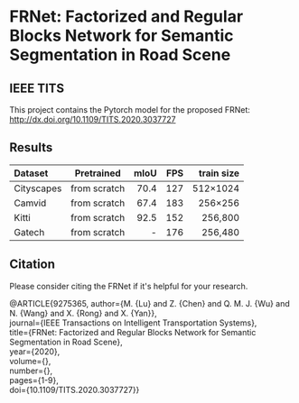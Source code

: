 # FRNet: Factorized and Regular Blocks Network for Semantic Segmentation in Road Scene  
## **IEEE TITS**  
This project contains the Pytorch model for the proposed FRNet: http://dx.doi.org/10.1109/TITS.2020.3037727  

## **Results**  
| Dataset | Pretrained  | mIoU | FPS  |  train size |  
| :------------ |:---------------:| -----:| -----:| -----:|    
| Cityscapes    | from scratch | 70.4 | 127 |  512×1024  |    
| Camvid        | from scratch | 67.4 | 183 |  256×256   |
| Kitti         | from scratch | 92.5 | 152 |  256,800   |  
| Gatech        | from scratch |  -   | 176 |  256,480   |  

## **Citation**  
Please consider citing the FRNet if it's helpful for your research.  

@ARTICLE{9275365,  author={M. {Lu} and Z. {Chen} and Q. M. J. {Wu} and N. {Wang} and X. {Rong} and X. {Yan}},    
journal={IEEE Transactions on Intelligent Transportation Systems},     
title={FRNet: Factorized and Regular Blocks Network for Semantic Segmentation in Road Scene},     
year={2020},    
volume={},    
number={},    
pages={1-9},    
doi={10.1109/TITS.2020.3037727}}  
